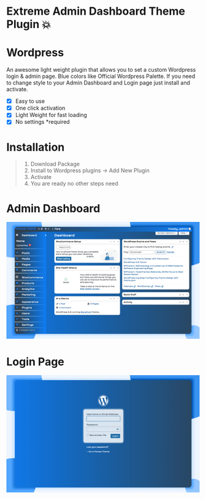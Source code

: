 # Extreme Admin Dashboard Theme Plugin :boom:
# Wordpress
An awesome light weight plugin that allows you to set a custom Wordpress login & admin page.
Blue colors like Official Wordpress Palette.
If you need to change style to your Admin Dashboard and Login page just install and activate.

- [x] Easy to use
- [x] One click activation
- [x] Light Weight for fast loading
- [x] No settings *required

# Installation
>1. Download Package
>2. Install to Wordpress plugins -> Add New Plugin
>3. Activate
>4. You are ready no other steps need

# Admin Dashboard

![alt text](https://raw.githubusercontent.com/Novas-Dev/Assets/main/landing.jpg)

# Login Page
![alt text](https://raw.githubusercontent.com/Novas-Dev/Assets/main/login-page.jpg)
